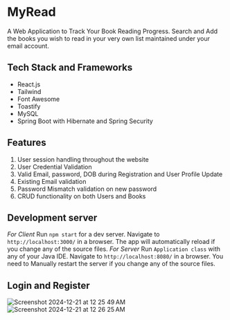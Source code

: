# MyRead

A Web Application to Track Your Book Reading Progress. Search and Add the books you wish to read in your very own list maintained under your email account.

## Tech Stack and Frameworks

* React.js 
* Tailwind
* Font Awesome
* Toastify
* MySQL
* Spring Boot with Hibernate and Spring Security

## Features

1. User session handling throughout the website
2. User Credential Validation
3. Valid Email, password, DOB during Registration and User Profile Update
4. Existing Email validation
5. Password Mismatch validation on new password
6. CRUD functionality on both Users and Books

## Development server

*For Client* 
Run `npm start` for a dev server. Navigate to `http://localhost:3000/` in a browser. The app will automatically reload if you change any of the source files.
*For Server* 
Run `Application class` with any of your Java IDE. Navigate to `http://localhost:8080/` in a browser. You need to Manually restart the server if you change any of the source files.

## Login and Register
![Screenshot 2024-12-21 at 12 25 49 AM](https://github.com/user-attachments/assets/b72eb5a6-a870-4968-b663-fce4321e5a31)
![Screenshot 2024-12-21 at 12 26 25 AM](https://github.com/user-attachments/assets/34787380-fcc2-4ec1-9f8a-21c5bddcd7c3)

